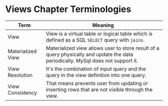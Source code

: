 # Views Chapter Terminologies

Term | Meaning
---|---|
View | View is a virtual table or logical table which is defined as a SQL `SELECT` query with `joins`.
Materialized View | Materialized view allows user to store result of a query physically and update the data periodically. MySql does not support it.
View Resolution | It's the combination of input query and the query in the view definition into one query.
View Consistency | That means prevents user from updating or inserting rows that are not visible through the view.
